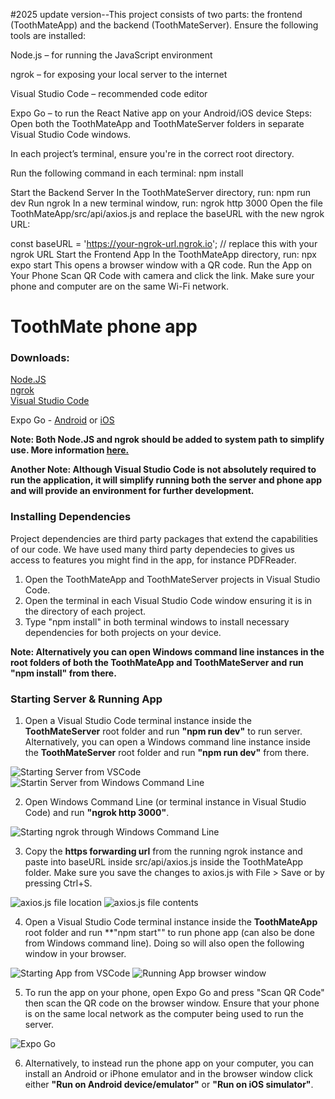 #2025 update version--This project consists of two parts: the frontend (ToothMateApp) and the backend (ToothMateServer). Ensure the following tools are installed:

Node.js – for running the JavaScript environment

ngrok – for exposing your local server to the internet

Visual Studio Code – recommended code editor

Expo Go – to run the React Native app on your Android/iOS device Steps: Open both the ToothMateApp and ToothMateServer folders in separate Visual Studio Code windows.

In each project’s terminal, ensure you're in the correct root directory.

Run the following command in each terminal: npm install

Start the Backend Server In the ToothMateServer directory, run: npm run dev
Run ngrok In a new terminal window, run: 
ngrok http 3000 
Open the file ToothMateApp/src/api/axios.js and replace the baseURL with the new ngrok URL:

const baseURL = 'https://your-ngrok-url.ngrok.io'; // replace this with your ngrok URL
Start the Frontend App In the ToothMateApp directory, run: npx expo start This opens a browser window with a QR code.
Run the App on Your Phone Scan QR Code with camera and click the link.
Make sure your phone and computer are on the same Wi-Fi network.

# ToothMate phone app

### **Downloads:**  
[Node.JS](https://nodejs.org/en/download)    
[ngrok](https://ngrok.com/download)    
[Visual Studio Code](https://code.visualstudio.com/download)  

Expo Go - [Android](https://play.google.com/store/apps/details?id=host.exp.exponent&referrer=www) or [iOS](https://apps.apple.com/app/apple-store/id982107779)

**Note: Both Node.JS and ngrok should be added to system path to simplify use. More information [here.](https://stackoverflow.com/questions/44272416/how-to-add-a-folder-to-path-environment-variable-in-windows-10-with-screensho)**  

**Another Note: Although Visual Studio Code is not absolutely required to run the application, it will simplify running both the server and phone app and will provide an environment for further development.**

### **Installing Dependencies**
Project dependencies are third party packages that extend the capabilities of our code. We have used many third party dependecies to gives us access to features you might find in the app, for instance PDFReader.

1. Open the ToothMateApp and ToothMateServer projects in Visual Studio Code.
2. Open the terminal in each Visual Studio Code window ensuring it is in the directory of each project.
3. Type "npm install" in both terminal windows to install necessary dependencies for both projects on your device.

**Note: Alternatively you can open Windows command line instances in the root folders of both the ToothMateApp and ToothMateServer and run "npm install" from there.**

### **Starting Server & Running App**  
1. Open a Visual Studio Code terminal instance inside the **ToothMateServer** root folder and run **"npm run dev"** to run server. Alternatively, you can open a Windows command line instance inside the **ToothMateServer** root folder and run **"npm run dev"** from there.  

![Starting Server from VSCode](/../media/ReadMeFiles/Starting_Server_From_VSCode.PNG) ![Startin Server from Windows Command Line](/../media/ReadMeFiles/Starting_Server_from_Command_Line.png)  

2. Open Windows Command Line (or terminal instance in Visual Studio Code) and run **"ngrok http 3000"**.

![Starting ngrok through Windows Command Line](/../media/ReadMeFiles/starting_ngrok.png)  

3. Copy the **https forwarding url** from the running ngrok instance and paste into baseURL inside src/api/axios.js inside the ToothMateApp folder. Make sure you save the changes to axios.js with File > Save or by pressing Ctrl+S.

![axios.js file location](/../media/ReadMeFiles/axios.js_location.PNG)
![axios.js file contents](/../media/ReadMeFiles/axios.js_contents.PNG)

4. Open a Visual Studio Code terminal instance inside the **ToothMateApp** root folder and run **"npm start"" to run phone app (can also be done from Windows command line). Doing so will also open the following window in your browser.

![Starting App from VSCode](/../media/ReadMeFiles/Starting_App_From_VSCode.PNG)
![Running App browser window](/../media/ReadMeFiles/App_Browser_Window.PNG)

5. To run the app on your phone, open Expo Go and press "Scan QR Code" then scan the QR code on the browser window. Ensure that your phone is on the same local network as the computer being used to run the server.

![Expo Go](/../media/ReadMeFiles/Expo_Go.jpg)

6. Alternatively, to instead run the phone app on your computer, you can install an Android or iPhone emulator and in the browser window click either **"Run on Android device/emulator"** or **"Run on iOS simulator"**.

